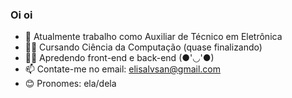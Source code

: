 ### Oi oi

- 💼 Atualmente trabalho como Auxiliar de Técnico em Eletrônica
- 👩‍🎓 Cursando Ciência da Computação (quase finalizando)
- 👩‍💻 Apredendo front-end e back-end (●'◡'●)
- 📫 Contate-me no email: elisalvsan@gmail.com
- 😊 Pronomes: ela/dela
